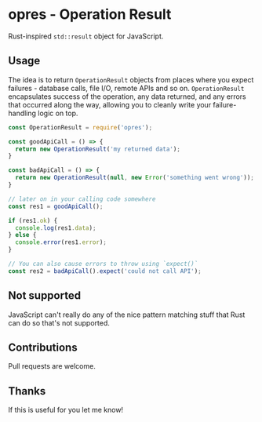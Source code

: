 # opres - Operation Result

Rust-inspired `std::result` object for JavaScript.

## Usage

The idea is to return `OperationResult` objects from places where you expect failures - database
calls, file I/O, remote APIs and so on.  `OperationResult` encapsulates success of the operation,
any data returned, and any errors that occurred along the way, allowing you to cleanly write your
failure-handling logic on top.

```js
const OperationResult = require('opres');

const goodApiCall = () => {
  return new OperationResult('my returned data');
}

const badApiCall = () => {
  return new OperationResult(null, new Error('something went wrong'));
}

// later on in your calling code somewhere
const res1 = goodApiCall();

if (res1.ok) {
  console.log(res1.data);
} else {
  console.error(res1.error);
}

// You can also cause errors to throw using `expect()`
const res2 = badApiCall().expect('could not call API');

```

## Not supported

JavaScript can't really do any of the nice pattern matching stuff that Rust can do so that's not
supported.

## Contributions

Pull requests are welcome.

## Thanks

If this is useful for you let me know!
